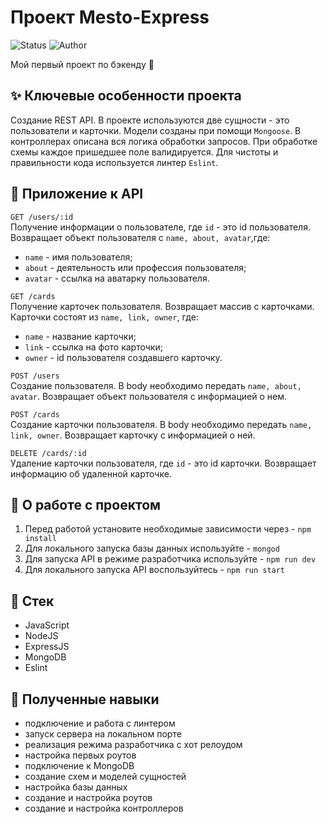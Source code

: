 # Проект Mesto-Express

<p>
  <img alt="Status" src="https://img.shields.io/badge/status-released-green" >
  <img alt="Author" src="https://img.shields.io/badge/author-MaximSinyukov-blue" />
</p>

Мой первый проект по бэкенду :sparkling_heart:

## :sparkles: Ключевые особенности проекта

Создание REST API. В проекте используются две сущности - это пользователи и карточки. Модели созданы при помощи `Mongoose`. В контроллерах описана вся логика обработки запросов. При обработке схемы каждое пришедшее поле валидируется. Для чистоты и правильности кода используется линтер `Eslint`.

## :pushpin: Приложение к API

`GET /users/:id`  
Получение информации о пользователе, где `id` - это id пользователя.
Возвращает объект пользователя c `name, about, avatar`,где:
- `name` - имя пользователя;
- `about` - деятельность или профессия пользователя;
- `avatar` - ссылка на аватарку пользователя.

`GET /cards`  
Получение карточек пользователя.
Возвращает массив c карточками. Карточки состоят из `name, link, owner`, где:
- `name` - название карточки;
- `link` - ссылка на фото карточки;
- `owner` - id пользователя создавшего карточку.

`POST /users`  
Создание пользователя. В body необходимо передать `name, about, avatar`.
Возвращает объект пользователя с информацией о нем.

`POST /cards`  
Создание карточки пользователя. В body необходимо передать `name, link, owner`.
Возвращает карточку с информацией о ней.

`DELETE /cards/:id`  
Удаление карточки пользователя, где `id` - это id карточки.
Возвращает информацию об удаленной карточке.

## :wrench: О работе с проектом

1. Перед работой установите необходимые зависимости через - `npm install`
2. Для локального запуска базы данных используйте - `mongod`
3. Для запуска API в режиме разработчика используйте - `npm run dev`
4. Для локального запуска API воспользуйтесь - `npm run start`

## :bookmark_tabs: Стек

- JavaScript
- NodeJS
- ExpressJS
- MongoDB
- Eslint

## :mag_right: Полученные навыки

* подключение и работа с линтером
* запуск сервера на локальном порте
* реализация режима разработчика с хот релоудом
* настройка первых роутов
* подключение к MongoDB
* создание схем и моделей сущностей
* настройка базы данных
* создание и настройка роутов
* создание и настройка контроллеров
